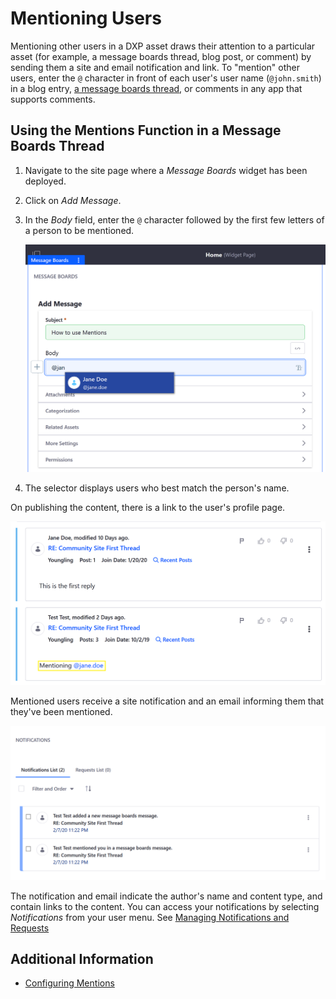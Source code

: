 # Mentioning Users

Mentioning other users in a DXP asset draws their attention to a particular asset (for example, a message boards thread, blog post, or comment) by sending them a site and email notification and link. To "mention" other users, enter the `@` character in front of each user's user name (`@john.smith`) in a blog entry, [a message boards thread](../../message-boards/user-guide/creating-message-boards-threads.md), or comments in any app that supports comments.

## Using the Mentions Function in a Message Boards Thread

1. Navigate to the site page where a _Message Boards_ widget has been deployed.
1. Click on _Add Message_.
1. In the _Body_ field, enter the `@` character followed by the first few letters of a person to be mentioned.

    ![Example from the Messages Boards](./mentioning-users/images/01.png)

1. The selector displays users who best match the person's name.

On publishing the content, there is a link to the user's profile page.

![Mentioned users are linked to their user profile page.](./mentioning-users/images/02.png)

Mentioned users receive a site notification and an email informing them that they've been mentioned.

![Mentioned users receive a notification whenever they are mentioned.](./mentioning-users/images/03.png)

The notification and email indicate the author's name and content type, and contain links to the content. You can access your notifications by selecting _Notifications_ from your user menu. See [Managing Notifications and Requests](./managing-notifications-and-requests.md)

## Additional Information

-   [Configuring Mentions](./configuring-mentions.md)
